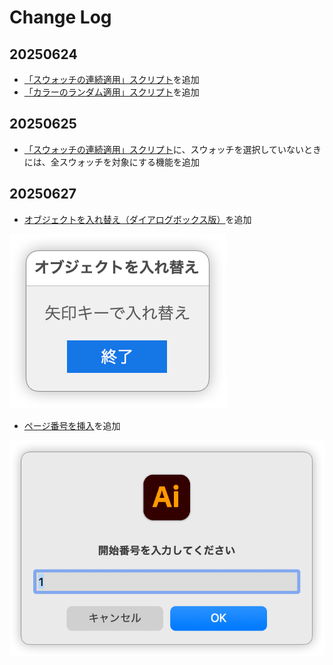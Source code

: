 # Change Log

## 20250624

- [「スウォッチの連続適用」スクリプト](https://github.com/swwwitch/illustrator-scripts/blob/master/jsx/ApplySwatchesToSelection.jsx)を追加
- [「カラーのランダム適用」スクリプト](https://github.com/swwwitch/illustrator-scripts/blob/master/jsx/ShuffleObjectColors.jsx)を追加

## 20250625

- [「スウォッチの連続適用」スクリプト](https://github.com/swwwitch/illustrator-scripts/blob/master/jsx/ApplySwatchesToSelection.jsx)に、スウォッチを選択していないときには、全スウォッチを対象にする機能を追加

## 20250627

- [オブジェクトを入れ替え（ダイアログボックス版）](https://github.com/swwwitch/illustrator-scripts/blob/master/jsx/SwapNearestItemWithDialogbox.jsx)を追加

![](https://github.com/swwwitch/illustrator-scripts/blob/62637fb44f3091ec94b5c4b48094221be9e07686/png/ss-294-226-72-20250627-000819.png)


- [ページ番号を挿入](https://github.com/swwwitch/illustrator-scripts/blob/b6f3d4e4c880db223d0f05cd3ffddea63f75512b/jsx/AddPageNumber.jsx)を追加

![](png/ss-664-440-72-20250627-114603.png)